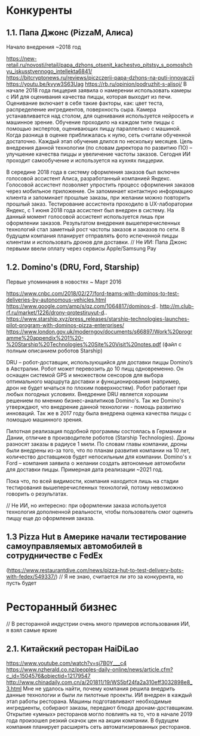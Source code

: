 # Конкуренты
## 1.1. Папа Джонс (PizzaM, Алиса)
Начало внедрения ~2018 год

https://new-retail.ru/novosti/retail/papa_dzhons_otsenit_kachestvo_pitstsy_s_pomoshchyu_iskusstvennogo_intellekta6841/
https://bitcryptonews.ru/reviews/piczczerii-papa-dzhons-na-puti-innovaczij
https://youtu.be/kvyw3S63Uag
https://rb.ru/opinion/podruzhit-s-alisoj/
В начале 2018 года пиццерия заявила о намерении использовать камеры с ИИ для оценивания качества пиццы, которая выходит из печи. Оценивание включает в себя такие факторы, как: цвет теста, распределение ингредиентов, поверхность сыра. Камера устанавливается над столом, для оценивания используется нейросеть и машинное зрение. Обучение проходило на каждом типе пиццы с помощью экспертов, оценивающих пиццу параллельно с машиной. Когда разница в оценке приближалась к нулю, сеть считали обученной достаточно. Каждый этап обучения длился по нескольку месяцев. Цель внедрения данной технологии (по словам директора по развитию ПО) – улучшение качества пиццы и увеличение частоты заказов. Сегодня ИИ проходит самообучение и используется на кухнях пиццерии.

В середине 2018 года в систему оформления заказов был включен голосовой ассистент Алиса, разработанный компанией Яндекс. Голосовой ассистент позволяет упростить процесс оформления заказов через мобильное приложение. Он запоминает контактную информацию клиента и запоминает прошлые заказы, при желании можно повторить прошлый заказ. Тестирование ассистента проходило в UX-лаборатории Яндекс, с 1 июня 2018 года ассистент был внедрен в систему. На данный момент голосовой ассистент используется лишь при оформлении заказов.
Результатом внедрения вышеперечисленных технологий стал заметный рост частоты заказов и заказов по сети. В будущем компания планирует отправлять фото испеченной пиццы клиентам и использовать дронов для доставки.
// Не ИИ: Папа Джонс первыми ввели оплату через сервисы Apple/Samsung Pay 

## 1.2. Domino's (DRU, Ford, Starship)
Первые упоминания в новостях ~ Март 2016

https://www.cnbc.com/2018/02/27/ford-teams-with-dominos-to-test-deliveries-by-autonomous-vehicles.html
https://www.google.com/amp/s/qz.com/1064817/dominos-d..
http://m.club-rf.ru/market/1226/drony-protestiruyut-d..
https://www.starship.xyz/press_releases/starship-technologies-launches-pilot-program-with-dominos-pizza-enterprises/
https://www.london.gov.uk/moderngov/documents/s66897/Work%20programme%20appendix%201%20-%20Starship%20Technologies%20Site%20Visit%20notes.pdf (файл с полным описанием роботов Starship)

DRU – робот-доставщик, использующийся для доставки пиццы Domino’s в Австралии. Робот может перевозить до 10 пицц одновременно. Он оснащен системой GPS и множеством сенсоров для выбора оптимального маршрута доставки и функционирования (например, дрон не будет мчаться по плохим поверхностям). Робот работает при любых погодных условиях. Внедрение DRU является хорошим решением по мнению бизнес-аналитиков Domino's. Так же Domino's утверждают, что внедрение данной технологии - помощь развитию инноваций. Так же в 2017 году была внедрена оценка качества пиццы с помощью машинного зрения.

Пилотная реализация подобной программы состоялась в Германии и Дании, отличие в производителе роботов (Starship Technologies). Дроны разносят заказы в радиусе 1 мили. По словам главы компании, дроны были внедрены из-за того, что по планам развития компании на 10 лет, количество доставщиков будет непосильным для компании.
Domino's x Ford – компания заявила о желании создать автономные автомобили для доставки пиццы. Примерная дата реализации ~2021 год.

Пока что, по всей видимости, компания находится лишь на стадии тестирования вышеперечисленных технологий, потому невозможно говорить о результатах.

// Не ИИ, но интересно: при оформлении заказа используется технология дополненной реальности, чтобы пользователь смог оценить пиццу еще до оформления заказа.
## 1.3 Pizza Hut в Америке начали тестирование самоуправляемых автомобилей в сотрудничестве с FedEx 
(https://www.restaurantdive.com/news/pizza-hut-to-test-delivery-bots-with-fedex/549337/) 
// Я не знаю, считается ли это за конкурента, но пусть будет

# Ресторанный бизнес
// В ресторанной индустрии очень много примеров использования ИИ, я взял самые яркие
## 2.1. Китайский ресторан HaiDiLao
https://www.youtube.com/watch?v=sj7B0Y___c4
https://www.nzherald.co.nz/peoples-daily-online/news/article.cfm?c_id=1504576&objectid=12179547
http://www.chinadaily.com.cn/a/201811/19/WS5bf24fa2a310eff3032898e8_3.html
Мне не удалось найти, почему компания решила внедрить данные технологии и были ли пилотные проекты.
ИИ внедрен в каждый этап работы ресторана. Машины подготавливают необходимые ингредиенты, собирают заказы, передают блюда дронам-доставщикам. 
Открытие «умных» ресторанов могло повлиять на то, что в начале 2019 года произошел резкий скачок цен на акции компании. В будущем компания планирует расширять сеть автоматизированных ресторанов.


